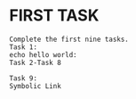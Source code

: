 # FIRST TASK
    Complete the first nine tasks.
    Task 1:
    echo hello world:
    Task 2-Task 8

    Task 9:
    Symbolic Link
